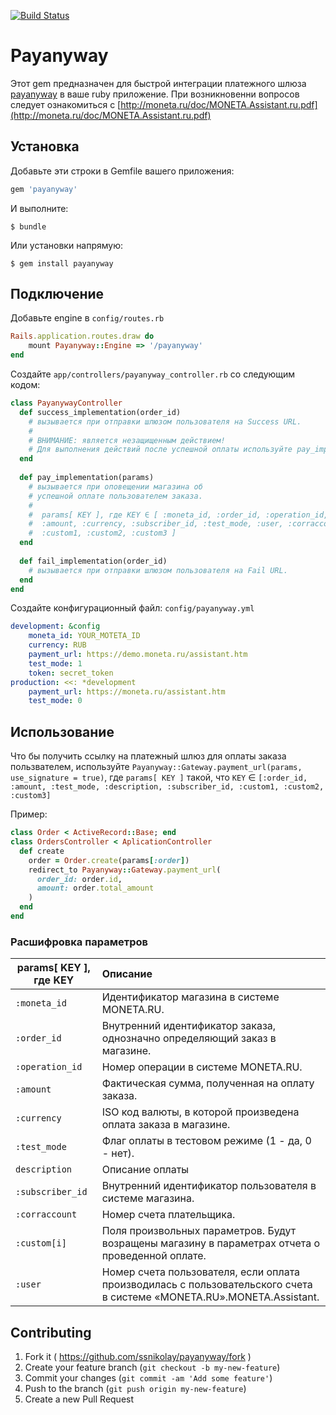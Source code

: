 [![Build Status](https://travis-ci.org/ssnikolay/payanyway.svg?branch=master)](https://travis-ci.org/ssnikolay/payanyway)
# Payanyway

Этот gem предназначен для быстрой интеграции платежного шлюза [payanyway](http://payanyway.ru) в ваше ruby приложение.
При возникновенни вопросов следует ознакомиться с [http://moneta.ru/doc/MONETA.Assistant.ru.pdf](http://moneta.ru/doc/MONETA.Assistant.ru.pdf)
## Установка

Добавьте эти строки в Gemfile вашего приложения:

```ruby
gem 'payanyway'
```

И выполните:

    $ bundle

Или установки напрямую:

    $ gem install payanyway

## Подключение

Добавьте engine в `config/routes.rb`
```ruby
Rails.application.routes.draw do
    mount Payanyway::Engine => '/payanyway'
end
```

Создайте `app/controllers/payanyway_controller.rb` со следующим кодом:

```ruby
class PayanywayController
  def success_implementation(order_id)
    # вызывается при отправки шлюзом пользователя на Success URL.
    #
    # ВНИМАНИЕ: является незащищенным действием!
    # Для выполнения действий после успешной оплаты используйте pay_implementation
  end
  
  def pay_implementation(params)
    # вызывается при оповещении магазина об 
    # успешной оплате пользователем заказа.
    #
    #  params[ KEY ], где KEY ∈ [ :moneta_id, :order_id, :operation_id,
    #  :amount, :currency, :subscriber_id, :test_mode, :user, :corraccount,
    #  :custom1, :custom2, :custom3 ]
  end
  
  def fail_implementation(order_id)
    # вызывается при отправки шлюзом пользователя на Fail URL.
  end
end
```

Создайте конфигурационный файл: `config/payanyway.yml`


```yml
development: &config
    moneta_id: YOUR_MOTETA_ID
    currency: RUB
    payment_url: https://demo.moneta.ru/assistant.htm
    test_mode: 1
    token: secret_token
production: <<: *development
    payment_url: https://moneta.ru/assistant.htm
    test_mode: 0
```
## Использование

Что бы получить ссылку на платежный шлюз для оплаты заказа пользвателем, используйте `Payanyway::Gateway.payment_url(params, use_signature = true)`, где `params[ KEY ]` такой, что `KEY` ∈ `[:order_id, :amount, :test_mode, :description, :subscriber_id, :custom1, :custom2, :custom3]`

Пример:
```ruby
class Order < ActiveRecord::Base; end
class OrdersController < AplicationController
  def create
    order = Order.create(params[:order])
    redirect_to Payanyway::Gateway.payment_url(
      order_id: order.id,
      amount: order.total_amount
    )
  end
end
```

### Расшифровка параметров

 params[ KEY ], где KEY    | Описание
--------------------------|:-----------------------------------------------------------
 `:moneta_id`              | Идентификатор магазина в системе MONETA.RU.
 `:order_id`               | Внутренний идентификатор заказа, однозначно определяющий заказ в магазине.
 `:operation_id`           | Номер операции в системе MONETA.RU.
 `:amount`                 | Фактическая сумма, полученная на оплату заказа.
 `:currency`               | ISO код валюты, в которой произведена оплата заказа в магазине.
 `:test_mode`              | Флаг оплаты в тестовом режиме (1 - да, 0 - нет).
 `description`             | Описание оплаты
 `:subscriber_id`          | Внутренний идентификатор пользователя в системе магазина.
 `:corraccount`            | Номер счета плательщика.
 `:custom[i]`              | Поля произвольных параметров. Будут возращены магазину в параметрах отчета о проведенной оплате.
 `:user`                   | Номер счета пользователя, если оплата производилась с пользовательского счета в системе «MONETA.RU».MONETA.Assistant.

## Contributing

1. Fork it ( https://github.com/ssnikolay/payanyway/fork )
2. Create your feature branch (`git checkout -b my-new-feature`)
3. Commit your changes (`git commit -am 'Add some feature'`)
4. Push to the branch (`git push origin my-new-feature`)
5. Create a new Pull Request
